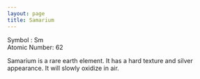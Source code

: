 ```yaml
---
layout: page
title: Samarium
---
```

Symbol : Sm  
Atomic Number: 62

Samarium is a rare earth element. It has a hard texture and silver appearance. It will slowly oxidize in air.